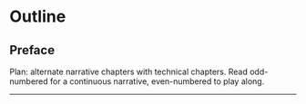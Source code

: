 # Outline

## Preface

Plan: alternate narrative chapters with technical chapters.  Read odd-numbered for a continuous narrative, even-numbered to play along.




---
